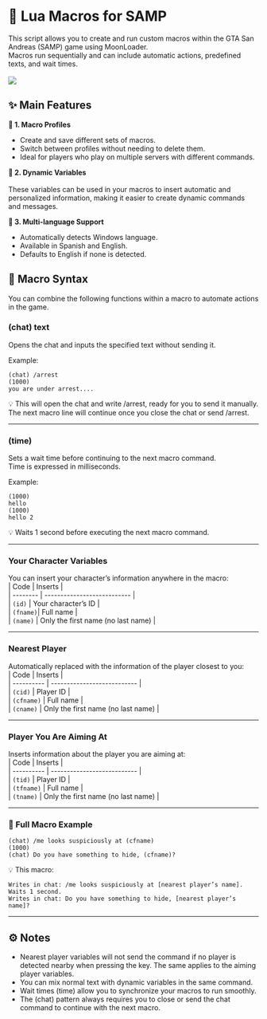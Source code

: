 
# 🚀 Lua Macros for SAMP  
This script allows you to create and run custom macros within the GTA San Andreas (SAMP) game using MoonLoader.  
Macros run sequentially and can include automatic actions, predefined texts, and wait times.<br>  
![](https://i.imgur.com/qzmsrcp.png)<br>  

## ✨ Main Features<br>  
**🔹 1. Macro Profiles**  
- Create and save different sets of macros.<br>  
- Switch between profiles without needing to delete them.<br>  
- Ideal for players who play on multiple servers with different commands.  

**🔹 2. Dynamic Variables**<br>  
These variables can be used in your macros to insert automatic and personalized information, making it easier to create dynamic commands and messages.  

**🔹 3. Multi-language Support**  
- Automatically detects Windows language.  
- Available in Spanish and English.  
- Defaults to English if none is detected.  

## 📜 Macro Syntax  
You can combine the following functions within a macro to automate actions in the game.  

### (chat) text  
Opens the chat and inputs the specified text without sending it.  

Example:  
```
(chat) /arrest  
(1000)  
you are under arrest....  
```
💡 This will open the chat and write /arrest, ready for you to send it manually. The next macro line will continue once you close the chat or send /arrest.  

---  
### (time)  
Sets a wait time before continuing to the next macro command.  
Time is expressed in milliseconds.  

Example:  
```
(1000)  
hello  
(1000)  
hello 2  
```
💡 Waits 1 second before executing the next macro command.  

---  
### Your Character Variables  
You can insert your character’s information anywhere in the macro:  
| Code     | Inserts                     |  
| -------- | --------------------------- |  
| `(id)`   | Your character’s ID         |  
| `(fname)`| Full name                  |  
| `(name)` | Only the first name (no last name) |  

---  
### Nearest Player  
Automatically replaced with the information of the player closest to you:  
| Code       | Inserts                     |  
| ---------- | --------------------------- |  
| `(cid)`    | Player ID                   |  
| `(cfname)` | Full name                   |  
| `(cname)`  | Only the first name (no last name) |  

---  
### Player You Are Aiming At  
Inserts information about the player you are aiming at:  
| Code       | Inserts                     |  
| ---------- | --------------------------- |  
| `(tid)`    | Player ID                   |  
| `(tfname)` | Full name                   |  
| `(tname)`  | Only the first name (no last name) |  

---  
### 📌 Full Macro Example  
```
(chat) /me looks suspiciously at (cfname)  
(1000)  
(chat) Do you have something to hide, (cfname)?  
```
💡 This macro:  
```
Writes in chat: /me looks suspiciously at [nearest player’s name].  
Waits 1 second.  
Writes in chat: Do you have something to hide, [nearest player’s name]?  
```  

---  
## ⚙️ Notes  
- Nearest player variables will not send the command if no player is detected nearby when pressing the key. The same applies to the aiming player variables.  
- You can mix normal text with dynamic variables in the same command.  
- Wait times (time) allow you to synchronize your macros to run smoothly.  
- The (chat) pattern always requires you to close or send the chat command to continue with the next macro.  
